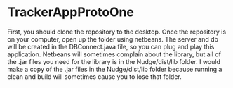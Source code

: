# TrackerAppProtoOne
First, you should clone the repository to the desktop. Once the repository is on your computer, open up the folder using netbeans. The server and db will be created in the DBConnect.java file, so you can plug and play this application. Netbeans will sometimes complain about the library, but all of the .jar files you need for the library is in the Nudge/dist/lib folder. I would make a copy of the .jar files in the Nudge/dist/lib folder because running a clean and build will sometimes cause you to lose that folder.

